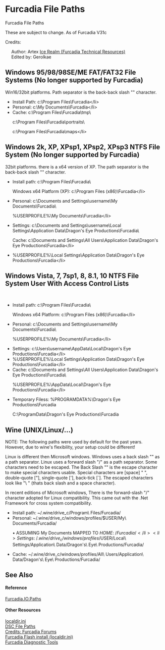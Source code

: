 # Furcadia File Paths

Furcadia File Paths


These are subject to change. As of Furcadia V31c


Credits:
&nbsp;<ul style="list-style-type: none; padding-left: 20px;"><li>
Author: Artex <a href="http://ftr.icerealm.org/">Ice Realm (Furcadia Technical Resources)</a></li><li>
Edited by: Gerolkae</li></ul>

## Windows 95/98/98SE/ME FAT/FAT32 File Systems (No longer supported by Furcadia)

Win16/32bit platforms. Path separator is the back-back slash "\" character.
&nbsp;<ul><li>
Install Path: c:\Program Files\Furcadia\</li><li>
Personal: c:\My Documents\Furcadia\</li><li>
Cache: c:\Program Files\Furcadia\tmp\


c:\Program Files\Furcadia\portraits\


c:\Program Files\Furcadia\maps\</li></ul>

## Windows 2k, XP, XPsp1, XPsp2, XPsp3 NTFS File System (No longer supported by Furcadia)

32bit platforms. there is a x64 version of XP. The path separator is the back-back slash "\" character.
&nbsp;<ul><li>
Install path: c:\Program Files\Furcadia\


Windows x64 Platform (XP): c:\Program Files (x86)\Furcadia\</li><li>
Personal: c:\Documents and Settings\username\My Documents\Furcadia\


%USERPROFILE%\My Documents\Furcadia\</li><li>
Settings: c:\Documents and Settings\username\Local Settings\Application Data\Dragon's Eye Productions\Furcadia\


Cache: c:\Documents and Settings\All Users\Application Data\Dragon's Eye Productions\Furcadia\</li><li>
%USERPROFILE%\Local Settings\Application Data\Dragon's Eye Productions\Furcadia\</li></ul>

## Windows Vista, 7, 7sp1, 8, 8.1, 10 NTFS File System User With Access Control Lists
&nbsp;<ul><li>
Install path: c:\Program Files\Furcadia\


Windows x64 Platform: c:\Program Files (x86)\Furcadia\</li><li>
Personal: c:\Documents and Settings\username\My Documents\Furcadia\


%USERPROFILE%\My Documents\Furcadia\</li><li>
Settings: c:\Users\username\AppData\Local\Dragon's Eye Productions\Furcadia\</li><li>
%USERPROFILE%\Local Settings\Application Data\Dragon's Eye Productions\Furcadia\</li><li>
Cache: c:\Documents and Settings\All Users\Application Data\Dragon's Eye Productions\Furcadia\


%USERPROFILE%\AppData\Local\Dragon's Eye Productions\Furcadia\</li><li>
Temporary Filess: %PROGRAMDATA%\Dragon's Eye Productions\Furcadia


C:\ProgramData\Dragon's Eye Productions\Furcadia</li></ul>

## Wine (UNIX/Linux/...)

NOTE: The following paths were used by default for the past years. However, due to wine's flexibility, your setup could be different!


Linux is different then Microsoft windows. Windows uses a back slash "\" as a path separator. Linux uses a forward slash "/" as a path separator. Some characters need to be escaped. The Back Slash "\" is the escape character to make special characters usable. Special characters are [space] " ", double-quote ["], single-quote ['], back-tick [`]. The escaped characters look like "\ " (thats back slash and a space character).


In recent editions of Microsoft windows, There is the forward-slash "/" character adopted for Linux compatibility. This came out with the .Net Framework for cross system compatibility.
&nbsp;<ul><li>
Install path: ~/.wine/drive_c/Program\ Files/Furcadia/</li><li>
Personal: ~/.wine/drive_c/windows/profiles/$USER/My\ Documents/Furcadia/


• ASSUMING My Documents MAPPED TO $HOME: ~/Furcadia/</li><li>
Settings: ~/.wine/drive_c/windows/profiles/$USER/Local\ Settings/Application\ Data/Dragon\'s\ Eye\ Productions/Furcadia/</li><li>
Cache: ~/.wine/drive_c/windows/profiles/All\ Users/Application\ Data/Dragon\'s\ Eye\ Productions/Furcadia/</li></ul>

## See Also


#### Reference
<a href="T_Furcadia_IO_Paths">Furcadia.IO.Paths</a><br />

#### Other Resources
<a href="0622bf6b-9933-4acb-95eb-b5ddfa4be5e7.md">localdir.ini</a><br /><a href="8c924167-6c3d-41dc-a8bb-b7f21f34830c.md">DSC File Paths</a><br /><a href="http://forums.furcadia.com/index.php?furcadia_session_id=300293-cdlq-pvp&showtopic=63786">Credits: Furcadia Forums</a><br /><a href="https://cms.furcadia.com/help/download/localdir" title="Official Flash Install document">Furcadia Flash install (localdir.ini)</a><br /><a href="https://github.com/StarShip-Avalon-Projects/Furcadia-Diagnostics/" title="Visit Furcadia Diagnostic tools">Furcadia Diagnostic Tools</a><br />